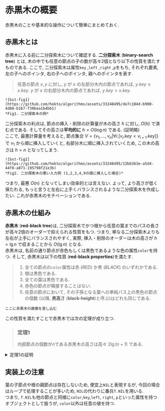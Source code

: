 # 赤黒木の概要
赤黒木のことや基本的な操作について簡単にまとめておく.
## 赤黒木とは
赤黒木に入る前に二分探索木について確認する.  **二分探索木** (**binary-search tree**) とは, 木の中でも任意の節点の子の数が高々2個となり以下の性質を満たすものである.
ここで, 二分探索木は属性`key` ,`left` ,`right` ,`p`をもち, それぞれ要素, 左の子へのポインタ, 右の子へのポインタ, 親へのポインタを表す.
> 任意の節点 $x, y$ に対し, $y$ が $x$ の左部分木内の節点であれば, $y.key \leq x.key$. $y$ が $x$ の右部分木内の節点であれば, $y.key > x.key$.

```
![bst-fig1](https://github.com/hokto/algorithms/assets/33248495/de7c104d-b900-4d88-b167-f30bea1b4bb1) 
*Fig1. 二分探索木の例*
```

二分探索木の利点は, 節点の挿入・削除の計算量が木の高さ $h$ に対し, $O(h)$ で済む点である.
そしてその高さは**平均的に** $h=O(\log n)$ である. (証明略)\
ここで, 最悪計算量を考えると, 節点集合 $V=\{v_1,...,v_n| \forall i.[v_i.key< v_{i+1}.key]\}$ で $v_1$ から順に挿入していくと, 右部分木に順に挿入されていくため, この木の高さは $h=n$ となってしまう.
```
![bst-fig2](https://github.com/hokto/algorithms/assets/33248495/13bb363e-a5d4-44f8-a871-195798f21e3b) 
*Fig2. 二分探索木の悪い入力例 (1,2,3,4,9の順に挿入した場合)*
```
つまり, 最悪 $O(n)$ となってしまい効率的とは言えない. よって, より高さが低く保たれる, もっと言うと左右に上手くバランスされるような二分探索木を作成したい. これが赤黒木のモチベーションである.

## 赤黒木の仕組み
**赤黒木** (**red-black tree**)は, 二分探索木でかつ根から任意の葉までのパスの長さが高々2倍のオーダーで抑えられる性質をもつ. つまり, 単なる二分探索木よりも左右が上手にバランスされやすく, 実際, 挿入・削除のオーダーは木の高さが $h=\lg n$ で収まることから $O(\lg n)$ となる.\
赤黒木は, 名前の通り節点が赤色もしくは黒色であるような色の属性`color`を持つ. そして, 赤黒木は以下の性質 (**red-black properties**)を満たす.
>1. 全ての節点の`color`属性は赤 (*RED*) か黒 (*BLACK*) のいずれかである.
>1. 根は黒色である.
>1. 全ての葉は黒色である.
>1. 赤色の節点が隣接することはない.
>1. 任意の節点において, その子孫となる葉への単純パス上の黒色の節点の個数 (以降, **黒高さ** (**black-height**)と呼ぶ)はどれも同じである.

```
ここに赤黒木の画像を差し込む
```

この性質を満たすことで赤黒木では次の定理が成り立つ.
>### 定理1
> 内部節点の個数が$n$である赤黒木の高さは高々 $2\lg{(n+1)}$ である.
<details>
<summary>定理1の証明</summary>

任意の節点 $x$ の黒高さを $bh(x)$ とする. \
まず, 次の補題が成立することを示す.
> ### 補題1
> 任意の節点 $x$ を根とする部分木が少なくとも $2^{bh(x)}-1$ 個の内部節点を持つ

これは, $x$の高さによる帰納法を用いることで簡単に証明可能である.\
$x$の高さを $h$ とし, $h=0$ を考えると, $x$ は葉であることから内部節点は $$2^{bh(x)}-1=2^0-1=0$$
となり, 成立する.\
次に, 任意の $k\in \mathbb{Z}^+$ に対し, $h=k$ 以下で補題1が成立すると仮定する. この時, $x$ の高さが $h=k+1$ となり2つの子を持つときについて考える. もし2つの子の場合に成立するのであれば, 当然子が2つ未満であっても成立するため一般性を失うことなく, 2つの場合のみ考える.\
それぞれの子は, $x$ が赤色なら $bh(x)$ , $x$ が黒色なら $bh(x)-1$ である. $x$ の子の高さは $h$ 以下であることから, 帰納法の仮定から, $x$ の子のそれぞれの内部節点の個数は少なくとも $$2^{bh(x)-1}-1$$ となる.
よって, $x$ の内部節点の個数は, 
$$2\cdot (2^{bh(x)-1}-1)+1=2^{bh(x)}-1$$
となり, 補題1を示すことができた.\
続いて, 本題の定理の証明を行う.\
$h$を木の高さとした時, 赤黒木の性質4から根から葉への任意の単純パス上には黒色の節点が少なくとも半分は含まれる. これは, 赤色の節点が隣り合わず, パス長が偶数の場合は明らか, 奇数であっても根と葉が黒色であるため明らかである.\
この結果から, 根の黒高さは少なくとも $h/2$ であるとわかる. すなわち, 補題1から, 
$$ n\geq 2^{h/2}-1$$
となる. あとは両辺に1を足し, $\lg{}$を取れば,
$$\lg{(n+1)}\geq h/2 $$
つまり $$h\leq 2\lg{(n+1)}$$となり, 題意が示された. $\square$
</details>

## 実装上の注意
葉の子節点や根の親節点は存在しないため, 便宜上`NIL`と表現するが, 今回の場合はループで処理することが多いため, `NIL`の代わりに番兵`T.NIL`を用いる.\
つまり, `T.NIL`も他の節点と同様に`color`,`key`,`left`, `right`, `p`といった属性を持つオブジェクトとして扱うが, `color`以外は任意の値を持つ.